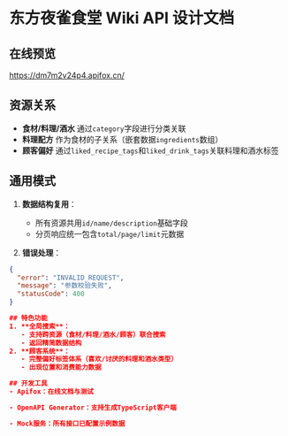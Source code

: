 # 东方夜雀食堂 Wiki API 设计文档

## 在线预览
https://dm7m2v24p4.apifox.cn/

## 资源关系
- **食材/料理/酒水** 通过`category`字段进行分类关联
- **料理配方** 作为食材的子关系（嵌套数据`ingredients`数组）
- **顾客偏好** 通过`liked_recipe_tags`和`liked_drink_tags`关联料理和酒水标签

## 通用模式
1. **数据结构复用**：
   - 所有资源共用`id/name/description`基础字段
   - 分页响应统一包含`total/page/limit`元数据

2. **错误处理**：
```json
{
  "error": "INVALID_REQUEST",
  "message": "参数校验失败",
  "statusCode": 400
}

## 特色功能
1. **全局搜索**：
   - 支持跨资源（食材/料理/酒水/顾客）联合搜索
   - 返回精简数据结构
2. **顾客系统**：
   - 完整偏好标签体系（喜欢/讨厌的料理和酒水类型）
   - 出现位置和消费能力数据

## 开发工具
- Apifox：在线文档与测试

- OpenAPI Generator：支持生成TypeScript客户端

- Mock服务：所有接口已配置示例数据